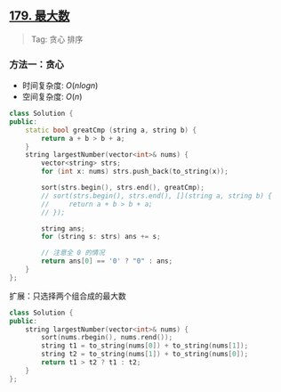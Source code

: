 ## [179. 最大数](https://leetcode.cn/problems/largest-number/description/)

> Tag: 贪心 排序

### 方法一：贪心
* 时间复杂度: ${O(nlogn)}$
* 空间复杂度: ${O(n)}$
```cpp
class Solution {
public:
    static bool greatCmp (string a, string b) {
        return a + b > b + a;
    }
    string largestNumber(vector<int>& nums) {
        vector<string> strs;
        for (int x: nums) strs.push_back(to_string(x));

        sort(strs.begin(), strs.end(), greatCmp);
        // sort(strs.begin(), strs.end(), [](string a, string b) {
        //     return a + b > b + a;
        // });

        string ans;
        for (string s: strs) ans += s;

        // 注意全 0 的情况
        return ans[0] == '0' ? "0" : ans;
    }
};
```

扩展：只选择两个组合成的最大数

```cpp
class Solution {
public:
    string largestNumber(vector<int>& nums) {
        sort(nums.rbegin(), nums.rend());
        string t1 = to_string(nums[0]) + to_string(nums[1]);
        string t2 = to_string(nums[1]) + to_string(nums[0]);
        return t1 > t2 ? t1 : t2;
    }
};
```